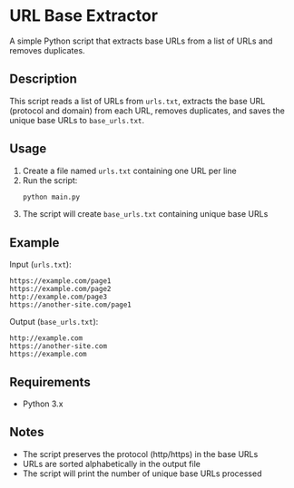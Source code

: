 # URL Base Extractor

A simple Python script that extracts base URLs from a list of URLs and removes duplicates.

## Description

This script reads a list of URLs from `urls.txt`, extracts the base URL (protocol and domain) from each URL, removes duplicates, and saves the unique base URLs to `base_urls.txt`.

## Usage

1. Create a file named `urls.txt` containing one URL per line
2. Run the script:
   ```bash
   python main.py
   ```
3. The script will create `base_urls.txt` containing unique base URLs

## Example

Input (`urls.txt`):
```
https://example.com/page1
https://example.com/page2
http://example.com/page3
https://another-site.com/page1
```

Output (`base_urls.txt`):
```
http://example.com
https://another-site.com
https://example.com
```

## Requirements

- Python 3.x

## Notes

- The script preserves the protocol (http/https) in the base URLs
- URLs are sorted alphabetically in the output file
- The script will print the number of unique base URLs processed 